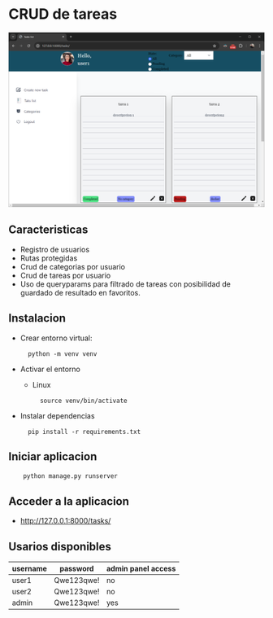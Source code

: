 # CRUD de tareas

![screenshot](image.png)

## Caracteristicas
- Registro de usuarios 
- Rutas protegidas
- Crud de categorias por usuario
- Crud de tareas por usuario
- Uso de queryparams para filtrado de tareas con posibilidad de guardado de resultado en favoritos.


## Instalacion

- Crear entorno virtual: 

        python -m venv venv

- Activar el entorno 
    - Linux

            source venv/bin/activate

- Instalar dependencias

        pip install -r requirements.txt

## Iniciar aplicacion

        python manage.py runserver

## Acceder a la aplicacion

- http://127.0.0.1:8000/tasks/


## Usarios disponibles
| username | password    | admin panel access |
|----------|-------------|--------------------|
| user1    | Qwe123qwe!  | no                 |
| user2    | Qwe123qwe!  | no                 |
| admin    | Qwe123qwe!  | yes                |

